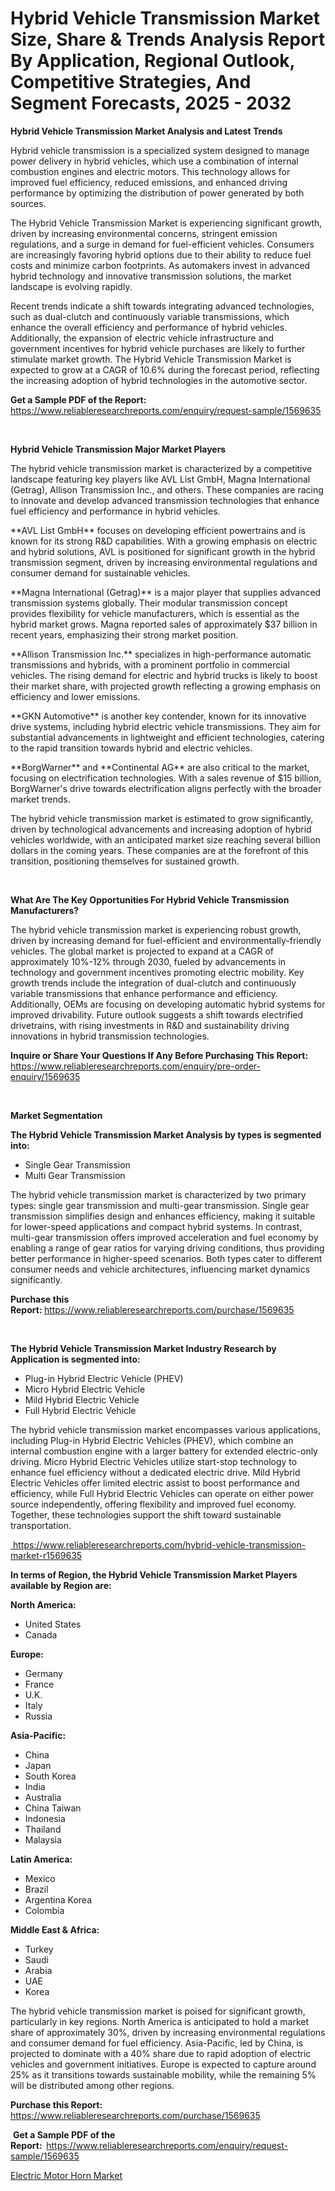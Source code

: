 <p><h1>Hybrid Vehicle Transmission Market Size, Share & Trends Analysis Report By Application, Regional Outlook, Competitive Strategies, And Segment Forecasts, 2025 - 2032</h1></p><p><strong>Hybrid Vehicle Transmission Market Analysis and Latest Trends</strong></p>
<p><p>Hybrid vehicle transmission is a specialized system designed to manage power delivery in hybrid vehicles, which use a combination of internal combustion engines and electric motors. This technology allows for improved fuel efficiency, reduced emissions, and enhanced driving performance by optimizing the distribution of power generated by both sources.</p><p>The Hybrid Vehicle Transmission Market is experiencing significant growth, driven by increasing environmental concerns, stringent emission regulations, and a surge in demand for fuel-efficient vehicles. Consumers are increasingly favoring hybrid options due to their ability to reduce fuel costs and minimize carbon footprints. As automakers invest in advanced hybrid technology and innovative transmission solutions, the market landscape is evolving rapidly.</p><p>Recent trends indicate a shift towards integrating advanced technologies, such as dual-clutch and continuously variable transmissions, which enhance the overall efficiency and performance of hybrid vehicles. Additionally, the expansion of electric vehicle infrastructure and government incentives for hybrid vehicle purchases are likely to further stimulate market growth. The Hybrid Vehicle Transmission Market is expected to grow at a CAGR of 10.6% during the forecast period, reflecting the increasing adoption of hybrid technologies in the automotive sector.</p></p>
<p><strong>Get a Sample PDF of the Report:&nbsp;</strong> <a href="https://www.reliableresearchreports.com/enquiry/request-sample/1569635?utm_campaign=3319&utm_medium=2&utm_source=Github&utm_content=ia&utm_term=25032025&utm_id=hybrid-vehicle-transmission">https://www.reliableresearchreports.com/enquiry/request-sample/1569635</a></p>
<p>&nbsp;</p>
<p><strong>Hybrid Vehicle Transmission Major Market Players</strong></p>
<p><p>The hybrid vehicle transmission market is characterized by a competitive landscape featuring key players like AVL List GmbH, Magna International (Getrag), Allison Transmission Inc., and others. These companies are racing to innovate and develop advanced transmission technologies that enhance fuel efficiency and performance in hybrid vehicles.</p><p>**AVL List GmbH** focuses on developing efficient powertrains and is known for its strong R&D capabilities. With a growing emphasis on electric and hybrid solutions, AVL is positioned for significant growth in the hybrid transmission segment, driven by increasing environmental regulations and consumer demand for sustainable vehicles.</p><p>**Magna International (Getrag)** is a major player that supplies advanced transmission systems globally. Their modular transmission concept provides flexibility for vehicle manufacturers, which is essential as the hybrid market grows. Magna reported sales of approximately $37 billion in recent years, emphasizing their strong market position.</p><p>**Allison Transmission Inc.** specializes in high-performance automatic transmissions and hybrids, with a prominent portfolio in commercial vehicles. The rising demand for electric and hybrid trucks is likely to boost their market share, with projected growth reflecting a growing emphasis on efficiency and lower emissions. </p><p>**GKN Automotive** is another key contender, known for its innovative drive systems, including hybrid electric vehicle transmissions. They aim for substantial advancements in lightweight and efficient technologies, catering to the rapid transition towards hybrid and electric vehicles.</p><p>**BorgWarner** and **Continental AG** are also critical to the market, focusing on electrification technologies. With a sales revenue of $15 billion, BorgWarner's drive towards electrification aligns perfectly with the broader market trends.</p><p>The hybrid vehicle transmission market is estimated to grow significantly, driven by technological advancements and increasing adoption of hybrid vehicles worldwide, with an anticipated market size reaching several billion dollars in the coming years. These companies are at the forefront of this transition, positioning themselves for sustained growth.</p></p>
<p>&nbsp;</p>
<p><strong>What Are The Key Opportunities For Hybrid Vehicle Transmission Manufacturers?</strong></p>
<p><p>The hybrid vehicle transmission market is experiencing robust growth, driven by increasing demand for fuel-efficient and environmentally-friendly vehicles. The global market is projected to expand at a CAGR of approximately 10%-12% through 2030, fueled by advancements in technology and government incentives promoting electric mobility. Key growth trends include the integration of dual-clutch and continuously variable transmissions that enhance performance and efficiency. Additionally, OEMs are focusing on developing automatic hybrid systems for improved drivability. Future outlook suggests a shift towards electrified drivetrains, with rising investments in R&D and sustainability driving innovations in hybrid transmission technologies.</p></p>
<p><strong>Inquire or Share Your Questions If Any Before Purchasing This Report:</strong> <a href="https://www.reliableresearchreports.com/enquiry/pre-order-enquiry/1569635?utm_campaign=3319&utm_medium=2&utm_source=Github&utm_content=ia&utm_term=25032025&utm_id=hybrid-vehicle-transmission">https://www.reliableresearchreports.com/enquiry/pre-order-enquiry/1569635</a></p>
<p>&nbsp;</p>
<p><strong>Market Segmentation</strong></p>
<p><strong>The Hybrid Vehicle Transmission Market Analysis by types is segmented into:</strong></p>
<p><ul><li>Single Gear Transmission</li><li>Multi Gear Transmission</li></ul></p>
<p><p>The hybrid vehicle transmission market is characterized by two primary types: single gear transmission and multi-gear transmission. Single gear transmission simplifies design and enhances efficiency, making it suitable for lower-speed applications and compact hybrid systems. In contrast, multi-gear transmission offers improved acceleration and fuel economy by enabling a range of gear ratios for varying driving conditions, thus providing better performance in higher-speed scenarios. Both types cater to different consumer needs and vehicle architectures, influencing market dynamics significantly.</p></p>
<p><strong>Purchase this Report:&nbsp;</strong><a href="https://www.reliableresearchreports.com/purchase/1569635?utm_campaign=3319&utm_medium=2&utm_source=Github&utm_content=ia&utm_term=25032025&utm_id=hybrid-vehicle-transmission">https://www.reliableresearchreports.com/purchase/1569635</a></p>
<p>&nbsp;</p>
<p><strong>The Hybrid Vehicle Transmission Market Industry Research by Application is segmented into:</strong></p>
<p><ul><li>Plug-in Hybrid Electric Vehicle (PHEV)</li><li>Micro Hybrid Electric Vehicle</li><li>Mild Hybrid Electric Vehicle</li><li>Full Hybrid Electric Vehicle</li></ul></p>
<p><p>The hybrid vehicle transmission market encompasses various applications, including Plug-in Hybrid Electric Vehicles (PHEV), which combine an internal combustion engine with a larger battery for extended electric-only driving. Micro Hybrid Electric Vehicles utilize start-stop technology to enhance fuel efficiency without a dedicated electric drive. Mild Hybrid Electric Vehicles offer limited electric assist to boost performance and efficiency, while Full Hybrid Electric Vehicles can operate on either power source independently, offering flexibility and improved fuel economy. Together, these technologies support the shift toward sustainable transportation.</p></p>
<p><a href="https://www.reliableresearchreports.com/hybrid-vehicle-transmission-market-r1569635?utm_campaign=3319&utm_medium=2&utm_source=Github&utm_content=ia&utm_term=25032025&utm_id=hybrid-vehicle-transmission">&nbsp;https://www.reliableresearchreports.com/hybrid-vehicle-transmission-market-r1569635</a></p>
<p><strong>In terms of Region, the Hybrid Vehicle Transmission Market Players available by Region are:</strong></p>
<p>
    <p> <strong> North America: </strong>
        <ul>
            <li>United States</li>
            <li>Canada</li>
        </ul>
        </p> 
    <p> <strong> Europe: </strong>
        <ul>
            <li>Germany</li>
            <li>France</li>
            <li>U.K.</li>
            <li>Italy</li>
            <li>Russia</li>
        </ul>
        </p> 
    <p> <strong> Asia-Pacific: </strong>
        <ul>
            <li>China</li>
            <li>Japan</li>
            <li>South Korea</li>
            <li>India</li>
            <li>Australia</li>
            <li>China Taiwan</li>
            <li>Indonesia</li>
            <li>Thailand</li>
            <li>Malaysia</li>
        </ul>
        </p> 
    <p> <strong> Latin America: </strong>
        <ul>
            <li>Mexico</li>
            <li>Brazil</li>
            <li>Argentina Korea</li>
            <li>Colombia</li>
        </ul>
        </p> 
    <p> <strong> Middle East & Africa: </strong>
        <ul>
            <li>Turkey</li>
            <li>Saudi</li>
            <li>Arabia</li>
            <li>UAE</li>
            <li>Korea</li>
        </ul>
    </p>
    </p>
<p><p>The hybrid vehicle transmission market is poised for significant growth, particularly in key regions. North America is anticipated to hold a market share of approximately 30%, driven by increasing environmental regulations and consumer demand for fuel efficiency. Asia-Pacific, led by China, is projected to dominate with a 40% share due to rapid adoption of electric vehicles and government initiatives. Europe is expected to capture around 25% as it transitions towards sustainable mobility, while the remaining 5% will be distributed among other regions.</p></p>
<p><strong>Purchase this Report: </strong><a href="https://www.reliableresearchreports.com/purchase/1569635?utm_campaign=3319&utm_medium=2&utm_source=Github&utm_content=ia&utm_term=25032025&utm_id=hybrid-vehicle-transmission">https://www.reliableresearchreports.com/purchase/1569635</a></p>
<p>&nbsp;<strong>Get a Sample PDF of the Report:&nbsp;&nbsp;</strong><a href="https://www.reliableresearchreports.com/enquiry/request-sample/1569635?utm_campaign=3319&utm_medium=2&utm_source=Github&utm_content=ia&utm_term=25032025&utm_id=hybrid-vehicle-transmission">https://www.reliableresearchreports.com/enquiry/request-sample/1569635</a></p>
<p><strong></strong></p>
<p><p><a href="https://github.com/leijavaagexo/Market-Research-Report-List-1/blob/main/electric-motor-horn-market.md?utm_campaign=3319&utm_medium=2&utm_source=Github&utm_content=ia&utm_term=25032025&utm_id=hybrid-vehicle-transmission">Electric Motor Horn Market</a></p></p>